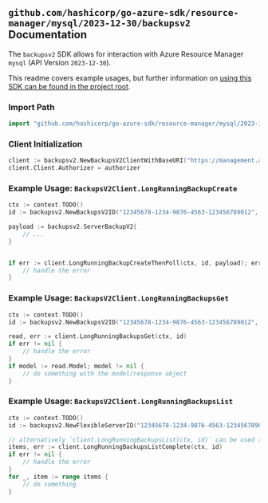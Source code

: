 
## `github.com/hashicorp/go-azure-sdk/resource-manager/mysql/2023-12-30/backupsv2` Documentation

The `backupsv2` SDK allows for interaction with Azure Resource Manager `mysql` (API Version `2023-12-30`).

This readme covers example usages, but further information on [using this SDK can be found in the project root](https://github.com/hashicorp/go-azure-sdk/tree/main/docs).

### Import Path

```go
import "github.com/hashicorp/go-azure-sdk/resource-manager/mysql/2023-12-30/backupsv2"
```


### Client Initialization

```go
client := backupsv2.NewBackupsV2ClientWithBaseURI("https://management.azure.com")
client.Client.Authorizer = authorizer
```


### Example Usage: `BackupsV2Client.LongRunningBackupCreate`

```go
ctx := context.TODO()
id := backupsv2.NewBackupsV2ID("12345678-1234-9876-4563-123456789012", "example-resource-group", "flexibleServerValue", "backupsV2Value")

payload := backupsv2.ServerBackupV2{
	// ...
}


if err := client.LongRunningBackupCreateThenPoll(ctx, id, payload); err != nil {
	// handle the error
}
```


### Example Usage: `BackupsV2Client.LongRunningBackupsGet`

```go
ctx := context.TODO()
id := backupsv2.NewBackupsV2ID("12345678-1234-9876-4563-123456789012", "example-resource-group", "flexibleServerValue", "backupsV2Value")

read, err := client.LongRunningBackupsGet(ctx, id)
if err != nil {
	// handle the error
}
if model := read.Model; model != nil {
	// do something with the model/response object
}
```


### Example Usage: `BackupsV2Client.LongRunningBackupsList`

```go
ctx := context.TODO()
id := backupsv2.NewFlexibleServerID("12345678-1234-9876-4563-123456789012", "example-resource-group", "flexibleServerValue")

// alternatively `client.LongRunningBackupsList(ctx, id)` can be used to do batched pagination
items, err := client.LongRunningBackupsListComplete(ctx, id)
if err != nil {
	// handle the error
}
for _, item := range items {
	// do something
}
```
